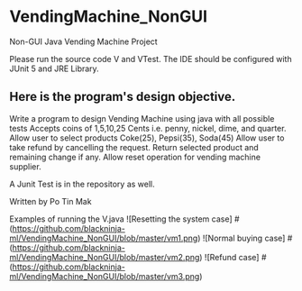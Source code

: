 # VendingMachine_NonGUI
Non-GUI Java Vending Machine Project 

Please run the source code V and VTest.
The IDE should be configured with JUnit 5 and JRE Library.

## Here is the program's design objective.
Write a program to design Vending Machine using java with all possible tests
Accepts coins of 1,5,10,25 Cents i.e. penny, nickel, dime, and quarter.
Allow user to select products Coke(25), Pepsi(35), Soda(45)
Allow user to take refund by cancelling the request.
Return selected product and remaining change if any.
Allow reset operation for vending machine supplier.

A Junit Test is in the repository as well.

Written by Po Tin Mak

Examples of running the V.java
![Resetting the system case] # (https://github.com/blackninja-ml/VendingMachine_NonGUI/blob/master/vm1.png)
![Normal buying case] # (https://github.com/blackninja-ml/VendingMachine_NonGUI/blob/master/vm2.png)
![Refund case] # (https://github.com/blackninja-ml/VendingMachine_NonGUI/blob/master/vm3.png)
